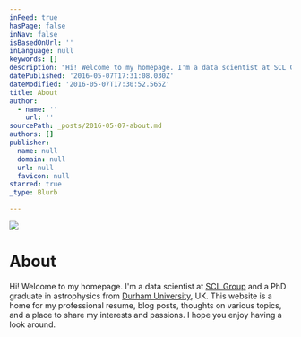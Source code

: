 ```yaml
---
inFeed: true
hasPage: false
inNav: false
isBasedOnUrl: ''
inLanguage: null
keywords: []
description: "Hi! Welcome to my homepage. I'm a data scientist at SCL Group and a PhD graduate in astrophysics from Durham University, UK. This website is a home for my professional resume, blog posts, thoughts on various topics, and a place to share my interests and passions. I hope you enjoy having a look around."
datePublished: '2016-05-07T17:31:08.030Z'
dateModified: '2016-05-07T17:30:52.565Z'
title: About
author:
  - name: ''
    url: ''
sourcePath: _posts/2016-05-07-about.md
authors: []
publisher:
  name: null
  domain: null
  url: null
  favicon: null
starred: true
_type: Blurb

---
```

![](https://the-grid-user-content.s3-us-west-2.amazonaws.com/a091a4c4-66f8-48d9-b929-1690ae0d17f1.jpg)

# About

Hi! Welcome to my homepage. I'm a data scientist at [SCL Group][0] and a PhD graduate in astrophysics from [Durham University][1], UK. This website is a home for my professional resume, blog posts, thoughts on various topics, and a place to share my interests and passions. I hope you enjoy having a look around.

[0]: https://sclgroup.cc/
[1]: https://www.dur.ac.uk/